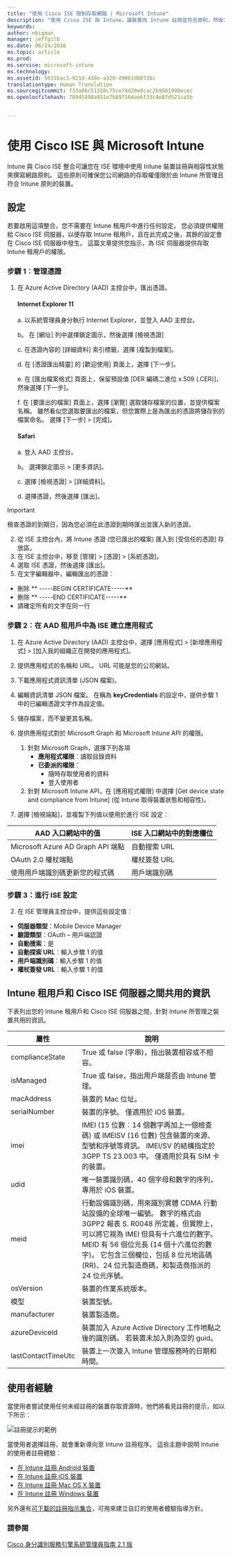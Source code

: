 ```yaml
---
title: "使用 Cisco ISE 限制存取網路 | Microsoft Intune"
description: "使用 Cisco ISE 與 Intune，讓裝置向 Intune 註冊並符合原則，然後才存取 Cisco ISE 控制的 WiFi 和 VPN。"
keywords: 
author: nbigman
manager: jeffgilb
ms.date: 06/24/2016
ms.topic: article
ms.prod: 
ms.service: microsoft-intune
ms.technology: 
ms.assetid: 5631bac3-921d-438e-a320-d9061d88726c
translationtype: Human Translation
ms.sourcegitcommit: f33a86c51320c75ce74d20e0cac2b9581990ecec
ms.openlocfilehash: 78945498a951e7b897164ae6f33c4e87d521ca5b


---
```


# 使用 Cisco ISE 與 Microsoft Intune
Intune 與 Cisco ISE 整合可讓您在 ISE 環境中使用 Intune 裝置註冊與相容性狀態來撰寫網路原則。 這些原則可確保您公司網路的存取權僅限於由 Intune 所管理且符合 Intune 原則的裝置。 

## 設定

若要啟用這項整合，您不需要在 Intune 租用戶中進行任何設定。 您必須提供權限給 Cisco ISE 伺服器，以便存取 Intune 租用戶，且在此完成之後，其餘的設定會在 Cisco ISE 伺服器中發生。 這篇文章提供您指示，為 ISE 伺服器提供存取 Intune 租用戶的權限。 

### 步驟 1︰管理憑證
1. 在 Azure Active Directory (AAD) 主控台中，匯出憑證。 

    #### Internet Explorer 11
        
    a. 以系統管理員身分執行 Internet Explorer，並登入 AAD 主控台。
  
    b。 在 [網址] 列中選擇鎖定圖示，然後選擇 [檢視憑證]
    
    c. 在憑證內容的 [詳細資料] 索引標籤，選擇 [複製到檔案]。

    d. 在 [憑證匯出精靈] 的 [歡迎使用] 頁面上，選擇 [下一步]。 

    e. 在 [匯出檔案格式] 頁面上，保留預設值 [DER 編碼二進位 x.509 (.CER)]，然後選擇 [下一步]。  

    f. 在 [要匯出的檔案] 頁面上，選擇 [瀏覽] 選取儲存檔案的位置，並提供檔案名稱。 雖然看似您選取要匯出的檔案，但您實際上是為匯出的憑證將儲存到的檔案命名。 選擇 [下一步] &gt; [完成]。

    #### Safari
    
    a. 登入 AAD 主控台。

    b。 選擇鎖定圖示 &gt; [更多資訊]。
    
    c. 選擇 [檢視憑證] &gt; [詳細資料]。

    d. 選擇憑證，然後選擇 [匯出]。  


> [!IMPORTANT]
> 檢查憑證的到期日，因為您必須在此憑證到期時匯出並匯入新的憑證。

    

2. 從 ISE 主控台內，將 Intune 憑證 (您已匯出的檔案) 匯入到 [受信任的憑證] 存放區。
3. 在 ISE 主控台中，移至 [管理]  >  [憑證]  >  [系統憑證]。
4. 選取 ISE 憑證，然後選擇 [匯出]。
5. 在文字編輯器中，編輯匯出的憑證︰
 - 刪除 ** -----BEGIN CERTIFICATE-----**
 - 刪除 ** -----END CERTIFICATE-----**
 - 請確定所有的文字在同一行

### 步驟 2︰在 AAD 租用戶中為 ISE 建立應用程式
1. 在 Azure Active Directory (AAD) 主控台中，選擇 [應用程式]  >  [新增應用程式]  >  [加入我的組織正在開發的應用程式]。
2. 提供應用程式的名稱和 URL。 URL 可能是您的公司網站。
3. 下載應用程式資訊清單 (JSON 檔案)。
4. 編輯資訊清單 JSON 檔案。 在稱為 **keyCredentials** 的設定中，提供步驟 1 中的已編輯憑證文字作為設定值。
5. 儲存檔案，而不變更其名稱。
6. 提供應用程式對於 Microsoft Graph 和 Microsoft Intune API 的權限。
    1. 針對 Microsoft Graph，選擇下列各項
        - **應用程式權限**︰讀取目錄資料
        - **已委派的權限**： 
            - 隨時存取使用者的資料
          - 登入使用者
   2. 針對 Microsoft Intune API，在 [應用程式權限] 中選擇 [Get device state and compliance from Intune] (從 Intune 取得裝置狀態和相容性)。

7. 選擇 [檢視端點]，並複製下列值以便用於進行 ISE 設定︰

|AAD 入口網站中的值|ISE 入口網站中的對應欄位|
|-------------------|---------------------------------|
|Microsoft Azure AD Graph API 端點|自動搜索 URL|
|OAuth 2.0 權杖端點|權杖簽發 URL|
|使用用戶端識別碼更新您的程式碼|用戶端識別碼|


### 步驟 3：進行 ISE 設定 
2. 在 ISE 管理員主控台中，提供這些設定值︰ 
  - **伺服器類型**：Mobile Device Manager
  - **驗證類型**：OAuth – 用戶端認證
  - **自動搜索**：是
  - **自動探索 URL**︰輸入步驟 1 的值
  - **用戶端識別碼**︰輸入步驟 1 的值
  - **權杖簽發 URL**︰輸入步驟 1 的值



## Intune 租用戶和 Cisco ISE 伺服器之間共用的資訊
下表列出您的 Intune 租用戶和 Cisco ISE 伺服器之間，針對 Intune 所管理之裝置共用的資訊。

|屬性|  說明|
|---------------|------------------------------------------------------------|
|complianceState|   True 或 false (字串)，指出裝置相容或不相容。|
|isManaged| True 或 false，指出用戶端是否由 Intune 管理。|
|macAddress|裝置的 Mac 位址。|
|serialNumber|裝置的序號。 僅適用於 iOS 裝置。|
|imei|IMEI (15 位數︰14 個數字再加上一個檢查碼) 或 IMEISV (16 位數) 包含裝置的來源、型號和序號等資訊。 IMEI/SV 的結構指定於 3GPP TS 23.003 中。 僅適用於具有 SIM 卡的裝置。|
|udid|唯一裝置識別碼，40 個字母和數字的序列，專用於 iOS 裝置。|
|meid|行動設備識別碼，用來識別實體 CDMA 行動站設備的全球唯一編號。 數字的格式由 3GPP2 報表 S. R0048 所定義，但實際上，可以將它視為 IMEI 但具有十六進位的數字。 MEID 有 56 個位元長 (14 個十六進位的數字)。 它包含三個欄位，包括 8 位元地區碼 (RR)、24 位元製造商碼，和製造商指派的 24 位元序號。| 
|osVersion| 裝置的作業系統版本。
|模型|裝置型號。
|manufacturer|裝置製造商。
|azureDeviceId| 裝置加入 Azure Active Directory 工作地點之後的識別碼。 若裝置未加入則為空的 guid。|
|lastContactTimeUtc|裝置上一次簽入 Intune 管理服務時的日期和時間。 


## 使用者經驗

當使用者嘗試使用任何未經註冊的裝置存取資源時，他們將看見註冊的提示，如以下所示︰

![註冊提示的範例](../media/cisco-ise-user-iphone.png)

當使用者選擇註冊，就會重新導向至 Intune 註冊程序。 這些主題中說明 Intune 的使用者註冊體驗︰

- [在 Intune 註冊 Android 裝置](/intune/end-user/enroll-your-device-in-Intune-android)</br>
- [在 Intune 註冊 iOS 裝置](/intune/end-user/enroll-your-device-in-intune-ios)</br>
- [在 Intune 註冊 Mac OS X 裝置](/intune/end-user/enroll-your-device-in-intune-mac-os-x)</br>
- [在 Intune 註冊 Windows 裝置](/intune/end-user/enroll-your-device-in-intune-windows)</br> 

另外還有[可下載的註冊指示集合](https://gallery.technet.microsoft.com/End-user-Intune-enrollment-55dfd64a)，可用來建立自訂的使用者體驗指導方針。


### 請參閱

[Cisco 身分識別服務引擎系統管理員指南 2.1 版](http://www.cisco.com/c/en/us/td/docs/security/ise/2-1/admin_guide/b_ise_admin_guide_21/b_ise_admin_guide_20_chapter_01000.html#task_820C9C2A1A6647E995CA5AAB01E1CDEF)




<!--HONumber=Jun16_HO4-->


